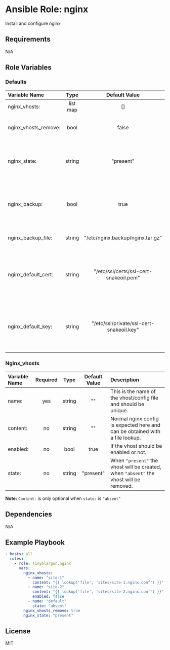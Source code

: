 # Ansible Role: nginx

Install and configure nginx

## Requirements

N/A

## Role Variables

### Defaults

| **Variable Name**   | **Type**| **Default Value**                       | **Description**|
| :-------------------| :------:| :--------------------------------------:| :--------------|
| nginx_vhosts:       | list map| []                                      | List of vhosts, see:[Nginx_vhosts](#nginx_vhosts).|
| nginx_vhosts_remove:| bool    | false                                   | When `true` all vhosts that are not in `nginx_vhosts:` will be removed.|
| nginx_state:        | string  | "present"                               | When `"present"` nginx will be installed and configured, when `"absent"` nginx will be removed.|
| nginx_backup:       | bool    | true                                    | When `true` the nginx config will be backed up prior to modification and restored when a config error is detected.|
| nginx_backup_file:  | string  | "/etc/nginx.backup/nginx.tar.gz"        | Location of the nginx backup archive.|
| nginx_default_cert: | string  | "/etc/ssl/certs/ssl-cert-snakeoil.pem"  | The path to the default cert file. When `ssl_certificate` has a nonexistent file configured it will be substituted for this cert.|
| nginx_default_key:  | string  | "/etc/ssl/private/ssl-cert-snakeoil.key"| The path to the default key file. When `ssl_certificate_key` has a nonexistent file configured it will be substituted for this key.|

### Nginx_vhosts

| **Variable Name**| **Required**| **Type**| **Default Value**| **Description**|
| :----------------| :----------:| :------:| :---------------:| :--------------|
| name:            | yes         | string  | ""               | This is the name of the vhost/config file and should be unique.|
| content:         | no          | string  | ""               | Normal nginx config is expected here and can be obtained with a file lookup.|
| enabled:         | no          | bool    | true             | If the vhost should be enabled or not.|
| state:           | no          | string  | "present"        | When `"present"` the vhost will be created, when `"absent"` the vhost will be removed.|

**Note:** `Content:` is only optional when `state:` is `"absent"`

## Dependencies

N/A

## Example Playbook

```yaml
- hosts: all
  roles:
    - role: Tinyblargon.nginx
      vars:
        nginx_vhosts:
          - name: "site-1"
            content: "{{ lookup('file', 'sites/site-1.nginx.conf') }}"
          - name: "site-2"
            content: "{{ lookup('file', 'sites/site-2.nginx.conf') }}"
            enabled: false
          - name: "default"
            state: "absent"
        nginx_vhosts_remove: true
        nginx_state: "present"
```

## License

MIT
